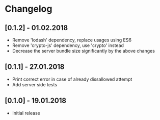 # Changelog

## [0.1.2] - 01.02.2018
* Remove 'lodash' dependency, replace usages using ES6
* Remove 'crypto-js' dependency, use 'crypto' instead
* Decrease the server bundle size significantly by the above changes

## [0.1.1] - 27.01.2018
* Print correct error in case of already dissallowed attempt
* Add server side tests

## [0.1.0] - 19.01.2018
* Initial release